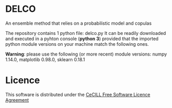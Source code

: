 # DELCO
An ensemble method that relies on a probabilistic model and copulas

The repository contains 1 python file: delco.py
It can be readily downloaded and executed in a pyhton console (**python 3**) provided that the imported python module versions on your machine match the following ones.

**Warning**: please use the following (or more recent) module versions: numpy 1.14.0, matplotlib 0.98.0, sklearn 0.18.1


Licence
=======
This software is distributed under the [CeCILL Free Software Licence Agreement](http://www.cecill.info/licences/Licence_CeCILL_V2-en.html)
